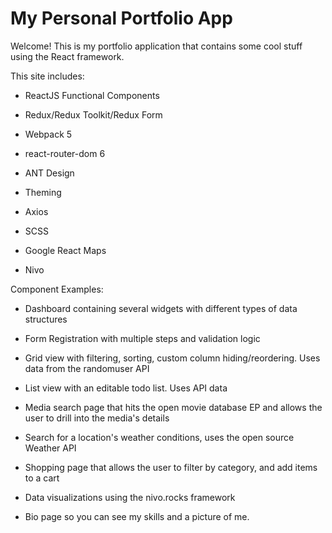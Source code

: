 # My Personal Portfolio App

Welcome! This is my portfolio application that contains some cool stuff using the React framework.

This site includes:

- ReactJS Functional Components

- Redux/Redux Toolkit/Redux Form

- Webpack 5

- react-router-dom 6

- ANT Design

- Theming

- Axios

- SCSS

- Google React Maps

- Nivo

Component Examples:

- Dashboard containing several widgets with different types of data structures 

- Form Registration with multiple steps and validation logic

- Grid view with filtering, sorting, custom column hiding/reordering. Uses data from the randomuser API

- List view with an editable todo list. Uses API data

- Media search page that hits the open movie database EP and allows the user to drill into the media's details

- Search for a location's weather conditions, uses the open source Weather API

- Shopping page that allows the user to filter by category, and add items to a cart

- Data visualizations using the nivo.rocks framework

- Bio page so you can see my skills and a picture of me.